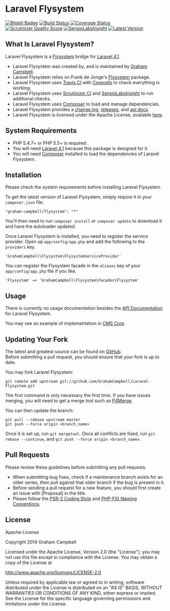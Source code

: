 Laravel Flysystem
=================


[![Bitdeli Badge](https://d2weczhvl823v0.cloudfront.net/GrahamCampbell/Laravel-Flysystem/trend.png)](https://bitdeli.com/free "Bitdeli Badge")
[![Build Status](https://travis-ci.org/GrahamCampbell/Laravel-Flysystem.png)](https://travis-ci.org/GrahamCampbell/Laravel-Flysystem)
[![Coverage Status](https://coveralls.io/repos/GrahamCampbell/Laravel-Flysystem/badge.png)](https://coveralls.io/r/GrahamCampbell/Laravel-Flysystem)
[![Scrutinizer Quality Score](https://scrutinizer-ci.com/g/GrahamCampbell/Laravel-Flysystem/badges/quality-score.png?s=f37f619e28817a3d4e143e4216cd875216a6f5f1)](https://scrutinizer-ci.com/g/GrahamCampbell/Laravel-Flysystem)
[![SensioLabsInsight](https://insight.sensiolabs.com/projects/5002239a-89e2-43bc-8a51-ee35b064ef50/mini.png)](https://insight.sensiolabs.com/projects/5002239a-89e2-43bc-8a51-ee35b064ef50)
[![Latest Version](https://poser.pugx.org/graham-campbell/flysystem/v/stable.png)](https://packagist.org/packages/graham-campbell/flysystem)


## What Is Laravel Flysystem?

Laravel Flysystem is a [Flysystem](https://github.com/php-loep/flysystem) bridge for [Laravel 4.1](http://laravel.com).  

* Laravel Flysystem was created by, and is maintained by [Graham Campbell](https://github.com/GrahamCampbell).  
* Laravel Flysystem relies on Frank de Jonge's [Flysystem](https://github.com/php-loep/flysystem) package.  
* Laravel Flysystem uses [Travis CI](https://travis-ci.org/GrahamCampbell/Laravel-Flysystem) with [Coveralls](https://coveralls.io/r/GrahamCampbell/Laravel-Flysystem) to check everything is working.  
* Laravel Flysystem uses [Scrutinizer CI](https://scrutinizer-ci.com/g/GrahamCampbell/Laravel-Flysystem) and [SensioLabsInsight](https://insight.sensiolabs.com/projects/5002239a-89e2-43bc-8a51-ee35b064ef50) to run additional checks.  
* Laravel Flysystem uses [Composer](https://getcomposer.org) to load and manage dependencies.  
* Laravel Flysystem provides a [change log](https://github.com/GrahamCampbell/Laravel-Flysystem/blob/master/CHANGELOG.md), [releases](https://github.com/GrahamCampbell/Laravel-Flysystem/releases), and [api docs](http://grahamcampbell.github.io/Laravel-Flysystem).  
* Laravel Flysystem is licensed under the Apache License, available [here](https://github.com/GrahamCampbell/Laravel-Flysystem/blob/master/LICENSE.md).  


## System Requirements

* PHP 5.4.7+ or PHP 5.5+ is required.  
* You will need [Laravel 4.1](http://laravel.com) because this package is designed for it.  
* You will need [Composer](https://getcomposer.org) installed to load the dependencies of Laravel Flysystem.  


## Installation

Please check the system requirements before installing Laravel Flysystem.  

To get the latest version of Laravel Flysystem, simply require it in your `composer.json` file.  

`"graham-campbell/flysystem": "*"`  

You'll then need to run `composer install` or `composer update` to download it and have the autoloader updated.  

Once Laravel Flysystem is installed, you need to register the service provider. Open up `app/config/app.php` and add the following to the `providers` key.  

`'GrahamCampbell\Flysystem\FlysystemServiceProvider'`  

You can register the Flysystem facade in the `aliases` key of your `app/config/app.php` file if you like.  

`'Flysystem' => 'GrahamCampbell\Flysystem\Facades\Flysystem'`  


## Usage

There is currently no usage documentation besides the [API Documentation](http://grahamcampbell.github.io/Laravel-Flysystem
) for Laravel Flysystem.  

You may see an example of implementation in [CMS Core](https://github.com/GrahamCampbell/CMS-Core).  


## Updating Your Fork

The latest and greatest source can be found on [GitHub](https://github.com/GrahamCampbell/Laravel-Flysystem).  
Before submitting a pull request, you should ensure that your fork is up to date.  

You may fork Laravel Flysystem:  

    git remote add upstream git://github.com/GrahamCampbell/Laravel-Flysystem.git

The first command is only necessary the first time. If you have issues merging, you will need to get a merge tool such as [P4Merge](http://perforce.com/product/components/perforce_visual_merge_and_diff_tools).  

You can then update the branch:  

    git pull --rebase upstream master
    git push --force origin <branch_name>

Once it is set up, run `git mergetool`. Once all conflicts are fixed, run `git rebase --continue`, and `git push --force origin <branch_name>`.  


## Pull Requests

Please review these guidelines before submitting any pull requests.  

* When submitting bug fixes, check if a maintenance branch exists for an older series, then pull against that older branch if the bug is present in it.  
* Before sending a pull request for a new feature, you should first create an issue with [Proposal] in the title.  
* Please follow the [PSR-2 Coding Style](https://github.com/php-fig/fig-standards/blob/master/accepted/PSR-2-coding-style-guide.md) and [PHP-FIG Naming Conventions](https://github.com/php-fig/fig-standards/blob/master/bylaws/002-psr-naming-conventions.md).  


## License

Apache License  

Copyright 2014 Graham Campbell  

Licensed under the Apache License, Version 2.0 (the "License");
you may not use this file except in compliance with the License.
You may obtain a copy of the License at  

 http://www.apache.org/licenses/LICENSE-2.0  

Unless required by applicable law or agreed to in writing, software
distributed under the License is distributed on an "AS IS" BASIS,
WITHOUT WARRANTIES OR CONDITIONS OF ANY KIND, either express or implied.
See the License for the specific language governing permissions and
limitations under the License.  
